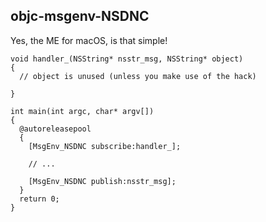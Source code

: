## objc-msgenv-NSDNC

Yes, the ME for macOS, is that simple!

```
void handler_(NSString* nsstr_msg, NSString* object)
{
  // object is unused (unless you make use of the hack)
  
}

int main(int argc, char* argv[])
{
  @autoreleasepool
  {
    [MsgEnv_NSDNC subscribe:handler_];

    // ...
    
    [MsgEnv_NSDNC publish:nsstr_msg];
  }
  return 0;
}
```

